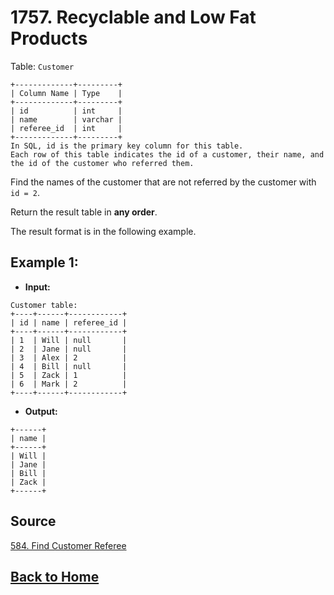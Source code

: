 # **1757. Recyclable and Low Fat Products**

Table: ``Customer``

```
+-------------+---------+
| Column Name | Type    |
+-------------+---------+
| id          | int     |
| name        | varchar |
| referee_id  | int     |
+-------------+---------+
In SQL, id is the primary key column for this table.
Each row of this table indicates the id of a customer, their name, and the id of the customer who referred them.
```

Find the names of the customer that are not referred by the customer with ``id = 2``.

Return the result table in **any order**.

The result format is in the following example.

## **Example 1:**

- **Input:**

```
Customer table:
+----+------+------------+
| id | name | referee_id |
+----+------+------------+
| 1  | Will | null       |
| 2  | Jane | null       |
| 3  | Alex | 2          |
| 4  | Bill | null       |
| 5  | Zack | 1          |
| 6  | Mark | 2          |
+----+------+------------+
```

- **Output:**

```
+------+
| name |
+------+
| Will |
| Jane |
| Bill |
| Zack |
+------+
```


## **Source**

[584. Find Customer Referee](https://leetcode.com/problems/find-customer-referee)


## **[Back to Home](../)**